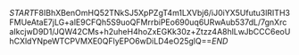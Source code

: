 $START$F8IBhXBenOmHQ52TNkSJ5XpPZgT4m1LXVbj6/iJ0iYX5Ufutu3lRITH3FMUeAtaE7jLG+alE9CFQh5S9uoQFMrrbiPEo690uq6URwAub537dL/7gnXrcaIkcjwD9D1/JQW42CMs+h2uheH4hoZxEGKk30z+Ztzz4A8hlLwJbCCC6eoUhCXldYNpeWTCPVMXE0QFlyEPO6wDiLD4eO25glQ==$END$